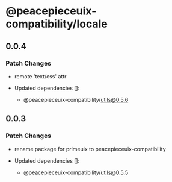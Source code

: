 # @peacepieceuix-compatibility/locale

## 0.0.4

### Patch Changes

- remote 'text/css' attr

- Updated dependencies []:
    - @peacepieceuix-compatibility/utils@0.5.6

## 0.0.3

### Patch Changes

- rename package for primeuix to peacepieceuix-compatibility

- Updated dependencies []:
    - @peacepieceuix-compatibility/utils@0.5.5
